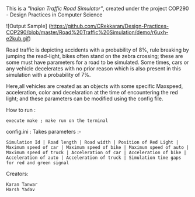 This is a *"Indian Traffic Road Simulator"*, created under the project COP290 - Design Practices in Computer Science

![Output Sample] (https://github.com/CRekkaran/Design-Practices-COP290/blob/master/Road%20Traffic%20Simulation/demo/r6uxh-e2kub.gif)

Road traffic is depicting accidents with a probability of 8%, rule breaking by jumping the read-light, bikes often stand on the zebra crossing; these are some must have parameters for a road to be simulated. Some times, cars or any vehicle decelerates with no prior reason which is also present in this simulation with a probability of 7%.

Here,all vehicles are created as an objects with some specific Maxspeed, acceleration, color and decelaration at the time of encountering the red light; and these parameters can be modified using the config file.

How to run : 
	
	execute make ; make run on the terminal

config.ini : 
	Takes parameters :- 
	
	Simulation Id | Road length | Road width | Position of Red Light | Maximum speed of car | Maximum speed of bike | Maximum speed of auto | Maximum speed of truck | Acceleration of car | Acceleration of bike | Acceleration of auto | Acceleration of truck | Simulation time gaps for red and green signal

Creators:
	
	Karan Tanwar
	Harsh Yadav
